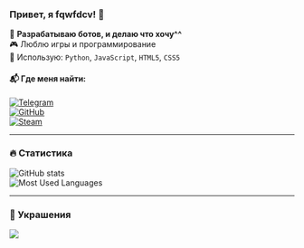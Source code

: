 ### Привет, я fqwfdcv! 👋  

🚀 **Разрабатываю ботов, и делаю что хочу^^**  
🎮 Люблю игры и программирование  
🔧 Использую: `Python`, `JavaScript`, `HTML5`, `CSS5`  

#### 📬 Где меня найти:  
[![Telegram](https://img.shields.io/badge/Telegram-26A5E4?style=for-the-badge&logo=telegram&logoColor=white)](https://t.me/logovo_ilyshi)  
[![GitHub](https://img.shields.io/badge/GitHub-100000?style=for-the-badge&logo=github&logoColor=white)](https://github.com/fqwfdcv)  
[![Steam](https://img.shields.io/badge/Steam-000000?style=for-the-badge&logo=steam&logoColor=white)](https://steamcommunity.com/id/fqwfdcv/)  

---

### 🔥 Статистика  
![GitHub stats](https://github-readme-stats.vercel.app/api?username=fqwfdcv&show_icons=true&theme=radical)  
![Most Used Languages](https://github-readme-stats.vercel.app/api/top-langs/?username=fqwfdcv&layout=compact&theme=radical)  

---

### 🎨 Украшения  
<img src="https://readme-typing-svg.herokuapp.com?font=Fira+Code&size=30&duration=4000&pause=1000&color=F70000&center=true&vCenter=true&random=false&width=435&height=50&lines=Hello+World!+🌍;Welcome+to+my+GitHub!+🚀" />
